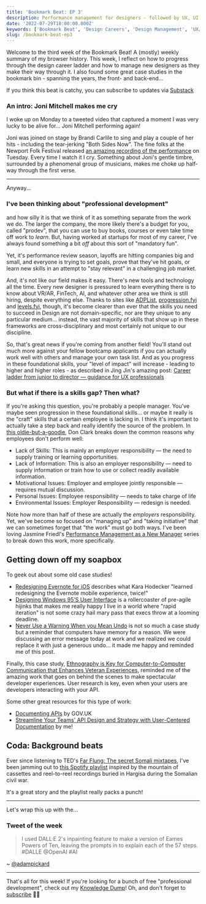 ```yaml
---
title: 'Bookmark Beat: EP 3'
description: Performance management for designers - followed by UX, UI and API design 
date: '2022-07-29T18:00:00.000Z'
keywords: ['Bookmark Beat', 'Design Careers', 'Design Management', 'UX/UI', 'API Design']
slug: /bookmark-beat-ep3
---
```


Welcome to the third week of the Bookmark Beat! A (mostly) weekly summary of my browser history. This week, I reflect on how to progress through the design career ladder and how to manage new designers as they make their way through it. I also found some great case studies in the bookmark bin - spanning the years, the front- and back-end...

If you think this beat is catchy, you can subscribe to updates via [Substack](https://bookmarkbeat.substack.com/?showWelcome=true)

### An intro: Joni Mitchell makes me cry
I woke up on Monday to a tweeted video that captured a moment I was very lucky to be alive for... Joni Mitchell performing again!

Joni was joined on stage by Brandi Carlile to sing and play a couple of her hits - including the tear-jerking "Both Sides Now". The fine folks at the Newport Folk Festival released [an amazing recording of the performance](https://www.youtube.com/watch?v=jxiluPSmAF8) on Tuesday. Every time I watch it I cry. Something about Joni's gentle timbre, surrounded by a phenomenal group of musicians, makes me choke up half-way through the first verse.

---

Anyway...

### I've been thinking about "professional development"

and how silly it is that we think of it as something separate from the work we do. The larger the company, the more likely there's a budget for you, called "prodev", that you can use to buy books, courses or even take time off work to *learn*. But, having worked at startups for most of my career, I've always found something a bit *off* about this sort of "mandatory fun".

Yet, it's performance review season, layoffs are hitting companies big and small, and everyone is trying to set goals, prove that they've hit goals, or learn new skills in an attempt to "stay relevant" in a challenging job market.

And, it's not like our field makes it easy. There's new tools and technology all the time. Every new designer is pressured to learn everything there is to know about VR/AR, FinTech, AI, and whatever other area we think is still hiring, despite everything else. Thanks to sites like [ADPList](https://www.linkedin.com/posts/felixleezd_product-design-career-ladders-activity-6957712399592259584-amfW/?utm_source=linkedin_share&utm_medium=android_app), [progression.fyi](https://progression.fyi/) and [levels.fyi](https://www.levels.fyi/), though, it's become clearer than ever that the skills you need to succeed in Design are not domain-specific, nor are they unique to any particular medium... instead, the vast majority of skills that show up in these frameworks are cross-disciplinary and most certainly not unique to our discipline.

So, that's great news if you're coming from another field! You'll stand out much more against your fellow bootcamp applicants if you can actually work well with others and manage your own task list. And as you progress in these foundational skills, your "level of impact" will increase - leading to higher and higher roles - as described in Jing Jin's amazing post: [Career ladder from junior to director — guidance for UX professionals](https://bootcamp.uxdesign.cc/career-ladder-from-junior-to-director-guidance-for-ux-professionals-1b5f9b2bd6b8)

### But what if there is a skills gap? Then what?

If you're asking this question, you're probably a people manager. You've maybe seen progression in these foundational skills... or maybe it really is the "craft" skills that a certain employee is lacking in. I think it's important to actually take a step back and really identify the source of the problem. In [this oldie-but-a-goodie](http://www.nwlink.com/~donclark/leader/councel.html), Don Clark breaks down the common reasons why employees don't perform well:
- Lack of Skills: This is mainly an employer responsibility — the need to supply training or learning opportunities. 
- Lack of Information: This is also an employer responsibility — need to supply information or train how to use or collect readily available information.
- Motivational Issues: Employer and employee jointly responsible — requires mutual discussion.
- Personal Issues: Employee responsibility — needs to take charge of life
- Environmental Issues: Employer Responsibility — redesign is needed.

Note how more than half of these are actually the *employers* responsibility. Yet, we've become so focused on "managing up" and "taking initiative" that we can sometimes forget that "the work" must go both ways. I've been loving Jasmine Friedl's [Performance Management as a New Manager](https://jasminefriedl.medium.com/performance-management-as-a-new-manager-an-overview-part-i-9f3f4e6c89b6) series to break down this work, more specifically.

## Getting down off my soapbox

To geek out about some old case studies!

- [Redesigning Evernote for iOS](https://medium.com/evernote-design/redesigning-evernote-for-ios-2c72d8dce419) describes what Kara Hodecker "learned redesigning the Evernote mobile experience, twice!"
- [Designing Windows 95’S User Interface](https://socket3.wordpress.com/2018/02/03/designing-windows-95s-user-interface/) is a rollercoaster of pre-agile hijinks that makes me really happy I live in a world where "rapid iteration" is not some crazy hail mary pass that execs throw at a looming deadline.
- [Never Use a Warning When you Mean Undo](https://alistapart.com/article/neveruseawarning/) is not so much a case study but a reminder that computers have memory for a reason. We were discussing an error message today at work and we realized we could replace it with just a generous undo... it made me happy and reminded me of this post.

Finally, this case study, [Ethnography is Key for Computer-to-Computer Communication that Enhances Veteran Experiences](https://culanth.org/fieldsights/ethnography-is-key-for-computer-to-computer-communication-that-enhances-veteran-experiences), reminded me of the amazing work that goes on behind the scenes to make spectacular developer experiences. User research is key, even when your users are developers interacting with your API.

Some other great resources for this type of work:
- [Documenting APIs](https://www.gov.uk/guidance/how-to-document-apis) by GOV.UK
- [Streamline Your Teams\' API Design and Strategy with User-Centered Documentation](https://tanzu.vmware.com/content/blog/streamline-your-teams-api-design-and-strategy-with-user-centered-documentation) by me!


## Coda: Background beats

Ever since listening to TED's [Far Flung: The secret Somali mixtapes](https://www.ted.com/talks/far_flung_the_secret_somali_mixtapes), I've been jamming out to [this Spotify playlist](https://open.spotify.com/playlist/7yoXzpOBZL8Eq72z0xtIHp?si=49373278b95d4b40) inspired by the mountain of cassettes and reel-to-reel recordings buried in Hargisa during the Somalian civil war.

It's a great story and the playlist really packs a punch!

---

Let's wrap this up with the...

### Tweet of the week

> I used DALL·E 2's inpainting feature to make a version of Eames Powers of Ten, leaving the prompts in to explain each of the 57 steps. #DALLE  @OpenAI #AI

~ [@adampickard](https://twitter.com/adampickard/status/1551584412659335168)

---

That's all for this week! If you're looking for a bunch of free "professional development", check out my [Knowledge Dump](https://homeskillet.notion.site/Knowledge-Dump-aa096ca65e214c8995fad4806852bdf5)! Oh, and don't forget to [subscribe](https://bookmarkbeat.substack.com/?showWelcome=true) ✌🏼